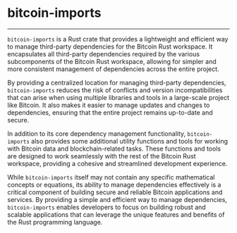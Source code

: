 # bitcoin-imports

---

`bitcoin-imports` is a Rust crate that provides
a lightweight and efficient way to manage
third-party dependencies for the Bitcoin Rust
workspace. It encapsulates all third-party
dependencies required by the various subcomponents
of the Bitcoin Rust workspace, allowing for
simpler and more consistent management of
dependencies across the entire project.

By providing a centralized location for managing
third-party dependencies, `bitcoin-imports`
reduces the risk of conflicts and version
incompatibilities that can arise when using
multiple libraries and tools in a large-scale
project like Bitcoin. It also makes it easier to
manage updates and changes to dependencies,
ensuring that the entire project remains
up-to-date and secure.

In addition to its core dependency management
functionality, `bitcoin-imports` also provides
some additional utility functions and tools for
working with Bitcoin data and blockchain-related
tasks. These functions and tools are designed to
work seamlessly with the rest of the Bitcoin Rust
workspace, providing a cohesive and streamlined
development experience.

While `bitcoin-imports` itself may not contain any
specific mathematical concepts or equations, its
ability to manage dependencies effectively is
a critical component of building secure and
reliable Bitcoin applications and services. By
providing a simple and efficient way to manage
dependencies, `bitcoin-imports` enables developers
to focus on building robust and scalable
applications that can leverage the unique features
and benefits of the Rust programming language.
